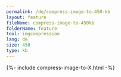 ```yaml
---
permalink: /de/compress-image-to-450-kb
layout: feature
fileName: compress-image-to-450kb
folderName: feature
tool: imgcompression
lang: de
size: 450
type: kb
---
```


{%- include compress-image-to-X.html -%}
